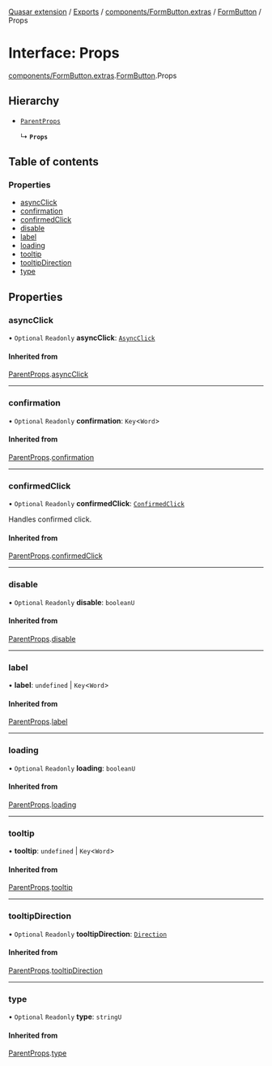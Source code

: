 [Quasar extension](../index.md) / [Exports](../modules.md) / [components/FormButton.extras](../modules/components_FormButton_extras.md) / [FormButton](../modules/components_FormButton_extras.FormButton.md) / Props

# Interface: Props

[components/FormButton.extras](../modules/components_FormButton_extras.md).[FormButton](../modules/components_FormButton_extras.FormButton.md).Props

## Hierarchy

- [`ParentProps`](components_FormButton_extras.FormButton.ParentProps.md)

  ↳ **`Props`**

## Table of contents

### Properties

- [asyncClick](components_FormButton_extras.FormButton.Props.md#asyncclick)
- [confirmation](components_FormButton_extras.FormButton.Props.md#confirmation)
- [confirmedClick](components_FormButton_extras.FormButton.Props.md#confirmedclick)
- [disable](components_FormButton_extras.FormButton.Props.md#disable)
- [label](components_FormButton_extras.FormButton.Props.md#label)
- [loading](components_FormButton_extras.FormButton.Props.md#loading)
- [tooltip](components_FormButton_extras.FormButton.Props.md#tooltip)
- [tooltipDirection](components_FormButton_extras.FormButton.Props.md#tooltipdirection)
- [type](components_FormButton_extras.FormButton.Props.md#type)

## Properties

### asyncClick

• `Optional` `Readonly` **asyncClick**: [`AsyncClick`](components_api_async_click.asyncClick.AsyncClick.md)

#### Inherited from

[ParentProps](components_FormButton_extras.FormButton.ParentProps.md).[asyncClick](components_FormButton_extras.FormButton.ParentProps.md#asyncclick)

___

### confirmation

• `Optional` `Readonly` **confirmation**: `Key`<`Word`\>

#### Inherited from

[ParentProps](components_FormButton_extras.FormButton.ParentProps.md).[confirmation](components_FormButton_extras.FormButton.ParentProps.md#confirmation)

___

### confirmedClick

• `Optional` `Readonly` **confirmedClick**: [`ConfirmedClick`](components_api_confirmed_click.confirmedClick.ConfirmedClick.md)

Handles confirmed click.

#### Inherited from

[ParentProps](components_FormButton_extras.FormButton.ParentProps.md).[confirmedClick](components_FormButton_extras.FormButton.ParentProps.md#confirmedclick)

___

### disable

• `Optional` `Readonly` **disable**: `booleanU`

#### Inherited from

[ParentProps](components_FormButton_extras.FormButton.ParentProps.md).[disable](components_FormButton_extras.FormButton.ParentProps.md#disable)

___

### label

• **label**: `undefined` \| `Key`<`Word`\>

#### Inherited from

[ParentProps](components_FormButton_extras.FormButton.ParentProps.md).[label](components_FormButton_extras.FormButton.ParentProps.md#label)

___

### loading

• `Optional` `Readonly` **loading**: `booleanU`

#### Inherited from

[ParentProps](components_FormButton_extras.FormButton.ParentProps.md).[loading](components_FormButton_extras.FormButton.ParentProps.md#loading)

___

### tooltip

• **tooltip**: `undefined` \| `Key`<`Word`\>

#### Inherited from

[ParentProps](components_FormButton_extras.FormButton.ParentProps.md).[tooltip](components_FormButton_extras.FormButton.ParentProps.md#tooltip)

___

### tooltipDirection

• `Optional` `Readonly` **tooltipDirection**: [`Direction`](../modules/components_api_direction.direction.md#direction)

#### Inherited from

[ParentProps](components_FormButton_extras.FormButton.ParentProps.md).[tooltipDirection](components_FormButton_extras.FormButton.ParentProps.md#tooltipdirection)

___

### type

• `Optional` `Readonly` **type**: `stringU`

#### Inherited from

[ParentProps](components_FormButton_extras.FormButton.ParentProps.md).[type](components_FormButton_extras.FormButton.ParentProps.md#type)
